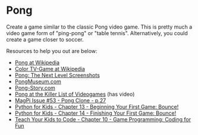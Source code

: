 # Pong

Create a game similar to the classic Pong video game.  This is pretty much a video game form of "ping-pong" or "table tennis".
Alternatively, you could create a game closer to soccer.

Resources to help you out are below:
- [Pong at Wikipedia](https://en.wikipedia.org/wiki/Pong)
- [Color TV-Game at Wikipedia](https://en.wikipedia.org/wiki/Color_TV-Game)
- [Pong: The Next Level Screenshots](https://www.mobygames.com/game/pong-the-next-level/screenshots)
- [PongMuseum.com](http://pongmuseum.com/)
- [Pong-Story.com](http://www.pong-story.com/)
- [Pong at the Killer List of Videogames](https://www.arcade-museum.com/game_detail.php?game_id=9074) (has video)
- [MagPi Issue #53 - Pong Clone - p.27](https://www.raspberrypi.org/magpi/issues/53/)
- [Python for Kids - Chapter 13 - Beginning Your First Game: Bounce!](https://nostarch.com/pythonforkids)
- [Python for Kids - Chapter 14 - Finishing Your First Game: Bounce!](https://nostarch.com/pythonforkids)
- [Teach Your Kids to Code - Chapter 10 - Game Programming: Coding for Fun](https://nostarch.com/teachkids/)
